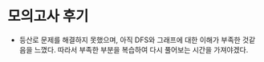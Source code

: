 # 모의고사 후기

- 등산로 문제를 해결하지 못했으며, 아직 DFS와 그래프에 대한 이해가 부족한 것같음을 느꼈다. 따라서 부족한 부분을 복습하여 다시 풀어보는 시간을 가져야겠다.